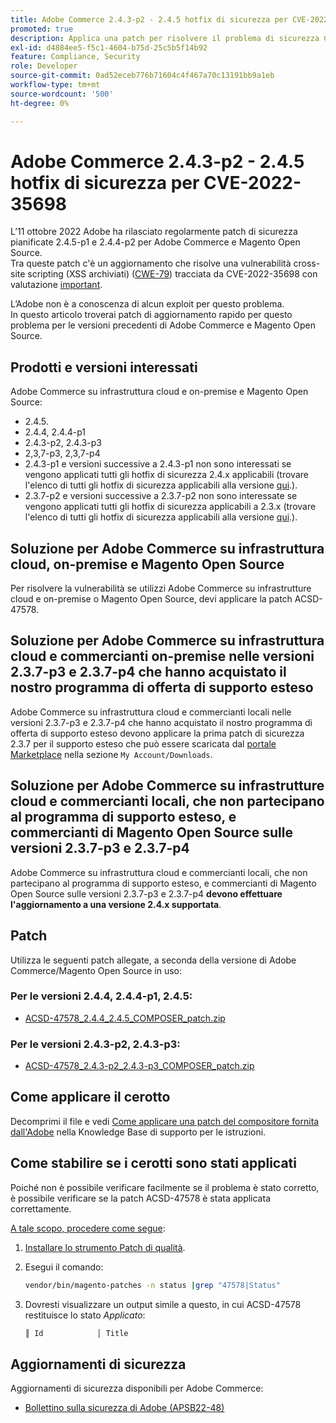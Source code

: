 ```yaml
---
title: Adobe Commerce 2.4.3-p2 - 2.4.5 hotfix di sicurezza per CVE-2022-35698
promoted: true
description: Applica una patch per risolvere il problema di sicurezza CWE-79 per Adobe Commerce 2.4.3-p2 - 2.4.5.
exl-id: d4884ee5-f5c1-4604-b75d-25c5b5f14b92
feature: Compliance, Security
role: Developer
source-git-commit: 0ad52eceb776b71604c4f467a70c13191bb9a1eb
workflow-type: tm+mt
source-wordcount: '500'
ht-degree: 0%

---
```


# Adobe Commerce 2.4.3-p2 - 2.4.5 hotfix di sicurezza per CVE-2022-35698

L’11 ottobre 2022 Adobe ha rilasciato regolarmente patch di sicurezza pianificate 2.4.5-p1 e 2.4.4-p2 per Adobe Commerce e Magento Open Source.<br>
Tra queste patch c&#39;è un aggiornamento che risolve una vulnerabilità cross-site scripting (XSS archiviati) ([CWE-79](https://cwe.mitre.org/data/definitions/79.html)) tracciata da CVE-2022-35698 con valutazione [important](https://helpx.adobe.com/it/security/severity-ratings.html).

L’Adobe non è a conoscenza di alcun exploit per questo problema.<br>
In questo articolo troverai patch di aggiornamento rapido per questo problema per le versioni precedenti di Adobe Commerce e Magento Open Source.

## Prodotti e versioni interessati

Adobe Commerce su infrastruttura cloud e on-premise e Magento Open Source:

* 2.4.5.
* 2.4.4, 2.4.4-p1
* 2.4.3-p2, 2.4.3-p3
* 2,3,7-p3, 2,3,7-p4
* 2.4.3-p1 e versioni successive a 2.4.3-p1 non sono interessati se vengono applicati tutti gli hotfix di sicurezza 2.4.x applicabili (trovare l&#39;elenco di tutti gli hotfix di sicurezza applicabili alla versione [qui](https://helpx.adobe.com/it/security/products/magento.html).).
* 2.3.7-p2 e versioni successive a 2.3.7-p2 non sono interessate se vengono applicati tutti gli hotfix di sicurezza applicabili a 2.3.x (trovare l&#39;elenco di tutti gli hotfix di sicurezza applicabili alla versione [qui](https://helpx.adobe.com/it/security/products/magento.html).).


## Soluzione per Adobe Commerce su infrastruttura cloud, on-premise e Magento Open Source

Per risolvere la vulnerabilità se utilizzi Adobe Commerce su infrastrutture cloud e on-premise o Magento Open Source, devi applicare la patch ACSD-47578.

## Soluzione per Adobe Commerce su infrastruttura cloud e commercianti on-premise nelle versioni 2.3.7-p3 e 2.3.7-p4 che hanno acquistato il nostro programma di offerta di supporto esteso

Adobe Commerce su infrastruttura cloud e commercianti locali nelle versioni 2.3.7-p3 e 2.3.7-p4 che hanno acquistato il nostro programma di offerta di supporto esteso devono applicare la prima patch di sicurezza 2.3.7 per il supporto esteso che può essere scaricata dal [portale Marketplace](https://marketplace.magento.com/) nella sezione `My Account/Downloads`.

## Soluzione per Adobe Commerce su infrastrutture cloud e commercianti locali, che non partecipano al programma di supporto esteso, e commercianti di Magento Open Source sulle versioni 2.3.7-p3 e 2.3.7-p4

Adobe Commerce su infrastruttura cloud e commercianti locali, che non partecipano al programma di supporto esteso, e commercianti di Magento Open Source sulle versioni 2.3.7-p3 e 2.3.7-p4 **devono effettuare l&#39;aggiornamento a una versione 2.4.x supportata**.

## Patch

Utilizza le seguenti patch allegate, a seconda della versione di Adobe Commerce/Magento Open Source in uso:

### Per le versioni 2.4.4, 2.4.4-p1, 2.4.5:

* [ACSD-47578_2.4.4_2.4.5_COMPOSER_patch.zip](assets/ACSD-47578_2.4.4_2.4.5_COMPOSER_patch.zip)

### Per le versioni 2.4.3-p2, 2.4.3-p3:

* [ACSD-47578_2.4.3-p2_2.4.3-p3_COMPOSER_patch.zip](assets/ACSD-47578_2.4.3-p2_2.4.3-p3_COMPOSER_patch.zip)

## Come applicare il cerotto

Decomprimi il file e vedi [Come applicare una patch del compositore fornita dall&#39;Adobe](https://experienceleague.adobe.com/docs/commerce-knowledge-base/kb/how-to/how-to-apply-a-composer-patch-provided-by-magento.html?lang=it) nella Knowledge Base di supporto per le istruzioni.

## Come stabilire se i cerotti sono stati applicati

Poiché non è possibile verificare facilmente se il problema è stato corretto, è possibile verificare se la patch ACSD-47578 è stata applicata correttamente.

<u>A tale scopo, procedere come segue</u>:

1. [Installare lo strumento Patch di qualità](https://experienceleague.adobe.com/docs/commerce-operations/tools/quality-patches-tool/usage.html?lang=it).
1. Esegui il comando:

   ```bash
   vendor/bin/magento-patches -n status |grep "47578|Status"
   ```

1. Dovresti visualizzare un output simile a questo, in cui ACSD-47578 restituisce lo stato *Applicato*:

   ```bash
   ║ Id            │ Title                                                        │ Category        │ Origin                 │ Status      │ Details                                          ║ ║ N/A           │ ../m2-hotfixes/ACSD-47578__2.4.4_2.4.5_COMPOSER_patch.patch      │ Other           │ Local                  │ Applied     │ Patch type: Custom                                
   ```

## Aggiornamenti di sicurezza

Aggiornamenti di sicurezza disponibili per Adobe Commerce:

* [Bollettino sulla sicurezza di Adobe (APSB22-48)](https://helpx.adobe.com/it/security/products/magento/apsb22-48.html)

